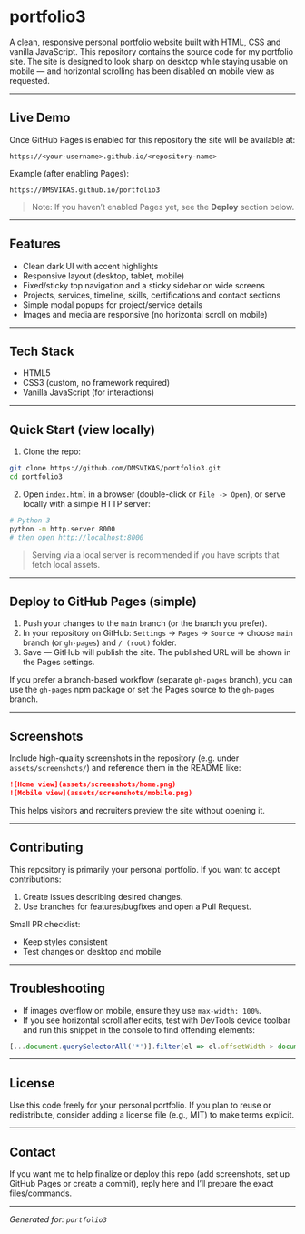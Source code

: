 # portfolio3

A clean, responsive personal portfolio website built with HTML, CSS and vanilla JavaScript. This repository contains the source code for my portfolio site. The site is designed to look sharp on desktop while staying usable on mobile — and horizontal scrolling has been disabled on mobile view as requested.

---

## Live Demo

Once GitHub Pages is enabled for this repository the site will be available at:

```
https://<your-username>.github.io/<repository-name>
```

Example (after enabling Pages):

```
https://DMSVIKAS.github.io/portfolio3
```

> Note: If you haven’t enabled Pages yet, see the **Deploy** section below.

---

## Features

* Clean dark UI with accent highlights
* Responsive layout (desktop, tablet, mobile)
* Fixed/sticky top navigation and a sticky sidebar on wide screens
* Projects, services, timeline, skills, certifications and contact sections
* Simple modal popups for project/service details
* Images and media are responsive (no horizontal scroll on mobile)

---

## Tech Stack

* HTML5
* CSS3 (custom, no framework required)
* Vanilla JavaScript (for interactions)

---

## Quick Start (view locally)

1. Clone the repo:

```bash
git clone https://github.com/DMSVIKAS/portfolio3.git
cd portfolio3
```

2. Open `index.html` in a browser (double-click or `File -> Open`), or serve locally with a simple HTTP server:

```bash
# Python 3
python -m http.server 8000
# then open http://localhost:8000
```

> Serving via a local server is recommended if you have scripts that fetch local assets.

---

## Deploy to GitHub Pages (simple)

1. Push your changes to the `main` branch (or the branch you prefer).
2. In your repository on GitHub: `Settings` → `Pages` → `Source` → choose `main` branch (or `gh-pages`) and `/ (root)` folder.
3. Save — GitHub will publish the site. The published URL will be shown in the Pages settings.

If you prefer a branch-based workflow (separate `gh-pages` branch), you can use the `gh-pages` npm package or set the Pages source to the `gh-pages` branch.

---

## Screenshots

Include high-quality screenshots in the repository (e.g. under `assets/screenshots/`) and reference them in the README like:

```markdown
![Home view](assets/screenshots/home.png)
![Mobile view](assets/screenshots/mobile.png)
```

This helps visitors and recruiters preview the site without opening it.

---

## Contributing

This repository is primarily your personal portfolio. If you want to accept contributions:

1. Create issues describing desired changes.
2. Use branches for features/bugfixes and open a Pull Request.

Small PR checklist:

* Keep styles consistent
* Test changes on desktop and mobile

---

## Troubleshooting

* If images overflow on mobile, ensure they use `max-width: 100%`.
* If you see horizontal scroll after edits, test with DevTools device toolbar and run this snippet in the console to find offending elements:

```js
[...document.querySelectorAll('*')].filter(el => el.offsetWidth > document.documentElement.clientWidth).map(el => ({tag: el.tagName, cls: el.className, w: el.offsetWidth}));
```

---

## License

Use this code freely for your personal portfolio. If you plan to reuse or redistribute, consider adding a license file (e.g., MIT) to make terms explicit.

---

## Contact

If you want me to help finalize or deploy this repo (add screenshots, set up GitHub Pages or create a commit), reply here and I’ll prepare the exact files/commands.

---

*Generated for: `portfolio3`*
